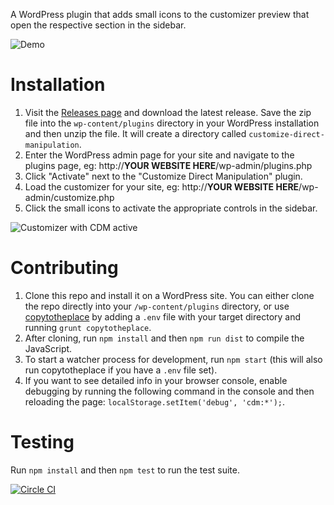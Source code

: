 A WordPress plugin that adds small icons to the customizer preview that open the respective section in the sidebar.

![Demo](https://cldup.com/MvlYi8umPJ.gif)

# Installation

1. Visit the [Releases page](https://github.com/Automattic/customize-direct-manipulation/releases) and download the latest release. Save the zip file into the `wp-content/plugins` directory in your WordPress installation and then unzip the file. It will create a directory called `customize-direct-manipulation`.
2. Enter the WordPress admin page for your site and navigate to the plugins page, eg: http://**YOUR WEBSITE HERE**/wp-admin/plugins.php
3. Click "Activate" next to the "Customize Direct Manipulation" plugin.
4. Load the customizer for your site, eg: http://**YOUR WEBSITE HERE**/wp-admin/customize.php
5. Click the small icons to activate the appropriate controls in the sidebar.

![Customizer with CDM active](https://cldup.com/aJXdAxaVNE.png)

# Contributing

1. Clone this repo and install it on a WordPress site. You can either clone the repo directly into your `/wp-content/plugins` directory, or use [copytotheplace](https://github.com/sirbrillig/copytotheplace) by adding a `.env` file with your target directory and running `grunt copytotheplace`.
2. After cloning, run `npm install` and then `npm run dist` to compile the JavaScript.
3. To start a watcher process for development, run `npm start` (this will also run copytotheplace if you have a `.env` file set).
4. If you want to see detailed info in your browser console, enable debugging by running the following command in the console and then reloading the page: `localStorage.setItem('debug', 'cdm:*');`.

# Testing

Run `npm install` and then `npm test` to run the test suite.

[![Circle CI](https://circleci.com/gh/Automattic/customize-direct-manipulation.svg?style=svg)](https://circleci.com/gh/Automattic/customize-direct-manipulation)
